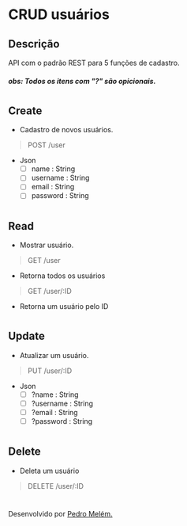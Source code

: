 # CRUD usuários

## Descrição
API com o padrão REST para 5 funções de cadastro.
##### obs: Todos os itens com **"?"** são opicionais.
#

## Create
- Cadastro de  novos usuários.

> POST /user

- Json
  - [ ] name : String
  - [ ] username : String
  - [ ] email : String
  - [ ] password : String

#
## Read
- Mostrar usuário.
  
> GET /user
  - Retorna todos os usuários

> GET /user/:ID
  - Retorna um usuário pelo ID
  
#
## Update
- Atualizar um usuário.

> PUT /user/:ID
- Json
  - [ ] ?name : String
  - [ ] ?username : String
  - [ ] ?email : String
  - [ ] ?password : String

#
## Delete
- Deleta um usuário

> DELETE /user/:ID

#
Desenvolvido por [Pedro Melém.](https://mrmelem.github.io/site-portfolio)